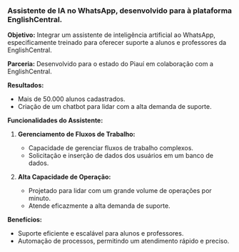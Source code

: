 ### Assistente de IA no WhatsApp, desenvolvido para à plataforma EnglishCentral. 

**Objetivo:**
Integrar um assistente de inteligência artificial ao WhatsApp, especificamente treinado para oferecer suporte a alunos e professores da EnglishCentral.

**Parceria:**
Desenvolvido para o estado do Piauí em colaboração com a EnglishCentral.

**Resultados:**
- Mais de 50.000 alunos cadastrados.
- Criação de um chatbot para lidar com a alta demanda de suporte.

**Funcionalidades do Assistente:**
1. **Gerenciamento de Fluxos de Trabalho:**
   - Capacidade de gerenciar fluxos de trabalho complexos.
   - Solicitação e inserção de dados dos usuários em um banco de dados.

2. **Alta Capacidade de Operação:**
   - Projetado para lidar com um grande volume de operações por minuto.
   - Atende eficazmente a alta demanda de suporte.

**Benefícios:**
- Suporte eficiente e escalável para alunos e professores.
- Automação de processos, permitindo um atendimento rápido e preciso.
